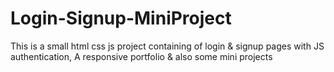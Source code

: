 # Login-Signup-MiniProject
This is a small html css js project containing of login &amp; signup pages with JS authentication, A responsive portfolio &amp; also some mini projects
